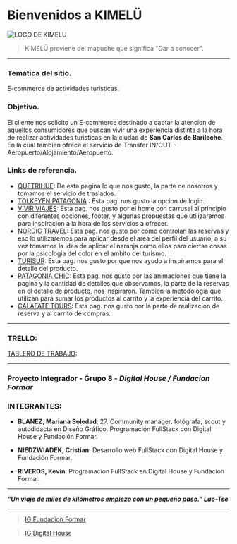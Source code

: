 # Bienvenidos a KIMELÜ
![LOGO DE KIMELU](https://raw.githubusercontent.com/CrisNied/Grupo_8_Integrador/master/public/img/logo-kimelu.png)
>KIMELÜ proviene del mapuche que significa "Dar a conocer".
___

### Temática del sitio.
E-commerce de actividades turisticas.

### Objetivo.
El cliente nos solicito un E-commerce destinado a captar la atencion de aquellos consumidores que buscan vivir una experiencia distinta a la hora de realizar actividades turisticas en la ciudad de **San Carlos de Bariloche**. En la cual tambien ofrece el servicio de Transfer IN/OUT - Aeropuerto/Alojamiento/Aeropuerto.

### Links de referencia.

 - [QUETRIHUE](http://quetrihueviajesyturismo.tur.ar/): De esta pagina lo que nos gusto, la parte de nosotros y tomamos el servicio de traslados.
 - [TOLKEYEN PATAGONIA](https://tolkeyenpatagonia.com/) : Esta pag. nos gusto la opcion de login.
 - [VIVIR VIAJES](https://www.vivirviajes.tur.ar/ ): Esta pag. nos gusto por el home con carrusel al principio con diferentes opciones, footer, y algunas propuestas que utilizaremos para inspiracion a la hora de los servicios a ofrecer.
 - [NORDIC TRAVEL](https://www.nordic-travel.com.ar/): Esta pag. nos gusto por como controlan las reservas y eso lo utilizaremos para aplicar desde el area del perfil del usuario, a su vez tomamos la idea de aplicar el naranja como ellos para ciertas cosas por la psicologia del color en el ambito del turismo.
 - [TURISUR](https://www.turisur.com.ar/): Esta pag. nos gusto por que nos ayudo a inspirarnos para el detalle del producto.
 - [PATAGONIA CHIC](https://www.patagoniachic.com/): Esta pag. nos gusto por las animaciones que tiene la pagina y la cantidad de detalles que observamos, la parte de la reservas en el detalle de producto, nos inspiraron. Tambien la metodologia que utilizan para sumar los productos al carrito y la experiencia del carrito.
 - [CALAFATE TOURS](https://www.calafate.tours/): Esta pag. nos gusto por la parte de realizacion de reserva y al carrito de compras.
___
### TRELLO:
[TABLERO DE TRABAJO](https://trello.com/invite/b/28hDJKBo/6d01c8cc2121b50fdc48817444203706/grupo-8-kimelu): 
___
### Proyecto Integrador - Grupo 8 - _Digital House / Fundacion Formar_

### INTEGRANTES:
- **BLANEZ, Mariana Soledad**: 27. Community manager, fotógrafa, scout y autodidacta en Diseño Gráfico. Programación FullStack con Digital House y Fundación Formar.

- **NIEDZWIADEK, Cristian**: Desarrollo web FullStack con Digital House y Fundación Formar.

- **RIVEROS, Kevin**: Programación FullStack en Digital House y Fundación Formar.

___
***"Un viaje de miles de kilómetros empieza con un pequeño paso." Lao-Tse***
___

> [IG Fundacion Formar](https://www.instagram.com/fundacionformar/)

> [IG Digital House](https://www.instagram.com/_digitalhouse/)
